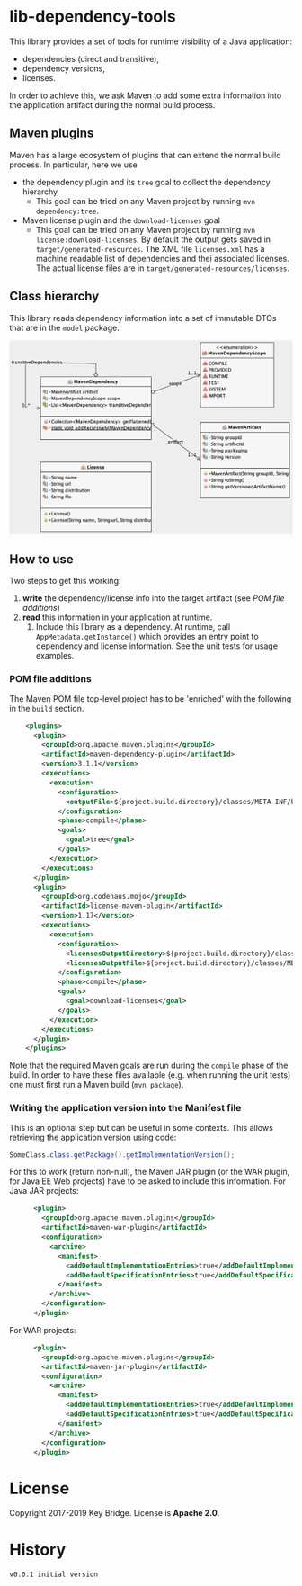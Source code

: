 # lib-dependency-tools

This library provides a set of tools for runtime visibility of a Java application:

* dependencies (direct and transitive),
* dependency versions,
* licenses.

In order to achieve this, we ask Maven to add some extra information into the application artifact during the normal build process. 

## Maven plugins

Maven has a large ecosystem of plugins that can extend the normal build process. In particular, here we use

* the dependency plugin and its `tree` goal to collect the dependency hierarchy
    * This goal can be tried on any Maven project by running `mvn dependency:tree`. 
* Maven license plugin and the `download-licenses` goal
    * This goal can be tried on any Maven project by running `mvn license:download-licenses`. By default the output gets 
    saved in `target/generated-resources`. The XML file `licenses.xml` has a machine readable list of dependencies and thei
    associated licenses. The actual license files are in `target/generated-resources/licenses`.

## Class hierarchy

This library reads dependency information into a set of immutable DTOs that are in the `model` package. 

![Class diagram](docs/images/class-diagram.png)

## How to use
 
Two steps to get this working:

1. **write** the dependency/license info into the target artifact (see _POM file additions_) 
2. **read** this information in your application at runtime. 
    1. Include this library as a dependency. At runtime, call `AppMetadata.getInstance()` which provides an entry point 
    to dependency and license information. See the unit tests for usage examples.  

### POM file additions

The Maven POM file top-level project has to be 'enriched' with the following in the `build` section. 

```xml
    <plugins>
      <plugin>
        <groupId>org.apache.maven.plugins</groupId>
        <artifactId>maven-dependency-plugin</artifactId>
        <version>3.1.1</version>
        <executions>
          <execution>
            <configuration>
              <outputFile>${project.build.directory}/classes/META-INF/build/dependency-tree.txt</outputFile>
            </configuration>
            <phase>compile</phase>
            <goals>
              <goal>tree</goal>
            </goals>
          </execution>
        </executions>
      </plugin>
      <plugin>
        <groupId>org.codehaus.mojo</groupId>
        <artifactId>license-maven-plugin</artifactId>
        <version>1.17</version>
        <executions>
          <execution>
            <configuration>
              <licensesOutputDirectory>${project.build.directory}/classes/META-INF/build/licenses</licensesOutputDirectory>
              <licensesOutputFile>${project.build.directory}/classes/META-INF/build/licenses.xml</licensesOutputFile>
            </configuration>
            <phase>compile</phase>
            <goals>
              <goal>download-licenses</goal>
            </goals>
          </execution>
        </executions>
      </plugin>
    </plugins>
```

Note that the required Maven goals are run during the `compile` phase of the build. In order to have these files available 
(e.g. when running the unit tests) one must first run a Maven build (`mvn package`). 

### Writing the application version into the Manifest file

This is an optional step but can be useful in some contexts. This allows retrieving the application version using code:

```java
SomeClass.class.getPackage().getImplementationVersion();
```

For this to work (return non-null), the Maven JAR plugin (or the WAR plugin, for Java EE Web projects) have to be 
asked to include this information. For Java JAR projects:

```xml
      <plugin>
        <groupId>org.apache.maven.plugins</groupId>
        <artifactId>maven-war-plugin</artifactId>
        <configuration>
          <archive>
            <manifest>
              <addDefaultImplementationEntries>true</addDefaultImplementationEntries>
              <addDefaultSpecificationEntries>true</addDefaultSpecificationEntries>
            </manifest>
          </archive>
        </configuration>
      </plugin>
```

For WAR projects:

```xml
      <plugin>
        <groupId>org.apache.maven.plugins</groupId>
        <artifactId>maven-jar-plugin</artifactId>
        <configuration>
          <archive>
            <manifest>
              <addDefaultImplementationEntries>true</addDefaultImplementationEntries>
              <addDefaultSpecificationEntries>true</addDefaultSpecificationEntries>
            </manifest>
          </archive>
        </configuration>
      </plugin>
```

# License

Copyright 2017-2019 Key Bridge. License is **Apache 2.0**.

# History

    v0.0.1 initial version
